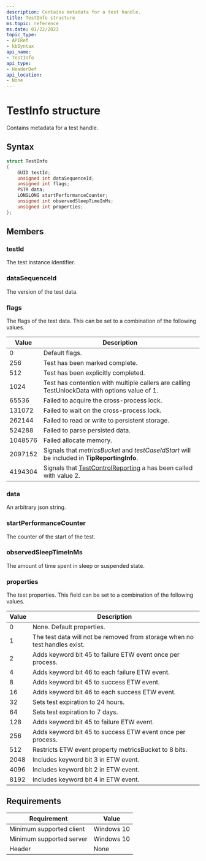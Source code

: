 ```yaml
---
description: Contains metadata for a test handle.
title: TestInfo structure
ms.topic: reference
ms.date: 01/22/2023
topic_type: 
- APIRef
- kbSyntax
api_name: 
- TestInfo
api_type: 
- HeaderDef
api_location: 
- None
---
```


# TestInfo structure

Contains metadata for a test handle.

## Syntax


```C++
struct TestInfo
{
    GUID testId;
    unsigned int dataSequenceId;
    unsigned int flags;
    PSTR data;
    LONGLONG startPerformanceCounter;
    unsigned int observedSleepTimeInMs;
    unsigned int properties;
};
```

## Members

### testId

The test instance identifier.

### dataSequenceId

The version of the test data.

### flags

The flags of the test data. This can be set to a combination of the following values.

| Value | Description |
|-------|-------------|
| 0 | Default flags. |
| 256 | Test has been marked complete. |
| 512 | Test has been explicitly completed. |
| 1024 | Test has contention with multiple callers are calling TestUnlockData with options value of 1. |
| 65536 | Failed to acquire the cross-process lock. |
| 131072 | Failed to wait on the cross-process lock. |
| 262144 | Failed to read or write to persistent storage. |
| 524288 | Failed to parse persisted data. |
| 1048576 | Failed allocate memory. |
| 2097152 | Signals that *metricsBucket* and *testCaseIdStart* will be included in **TipReportingInfo**. |
| 4194304 | Signals that [TestControlReporting](tip-testcontrolreporting-function.md) a has been called with value 2. |

### data

An arbitrary json string.

### startPerformanceCounter

The counter of the start of the test.

### observedSleepTimeInMs

The amount of time spent in sleep or suspended state.

### properties

The test properties. This field can be set to a combination of the following values.

| Value	| Description |
|-------|---------|
| 0 | None. Default properties. |
| 1 | The test data will not be removed from storage when no test handles exist. |
| 2 | Adds keyword bit 45 to failure ETW event once per process. |
| 4 | Adds keyword bit 46 to each failure ETW event. |
| 8 | Adds keyword bit 45 to success ETW event. |
| 16 | Adds keyword bit 46 to each success ETW event. |
| 32 | Sets test expiration to 24 hours. |
| 64 | Sets test expiration to 7 days. |
| 128 | Adds keyword bit 45 to failure ETW event. |
| 256 | Adds keyword bit 45 to success ETW event once per process. |
| 512 | Restricts ETW event property metricsBucket to 8 bits. |
| 2048 | Includes keyword bit 3 in ETW event. |
| 4096 | Includes keyword bit 2 in ETW event. |
| 8192 | Includes keyword bit 4 in ETW event. |

## Requirements

| Requirement | Value |
|-------------------------------------|-----------------------------------------|
| Minimum supported client | Windows 10                          |
| Minimum supported server | Windows 10                                |
| Header                   | None  |




 

 




